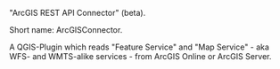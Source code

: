"ArcGIS REST API Connector" (beta). 

Short name: ArcGISConnector. 

A QGIS-Plugin which reads "Feature Service" and "Map Service" - aka WFS- and WMTS-alike services - from ArcGIS Online or ArcGIS Server.
